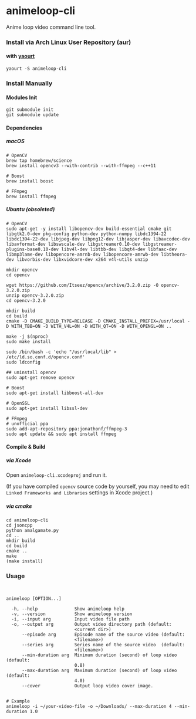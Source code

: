 # animeloop-cli
Anime loop video command line tool.


### Install via Arch Linux User Repository (aur)
#### with [yaourt](https://wiki.archlinux.org/index.php/Yaourt)
``` Shell
yaourt -S animeloop-cli
```


### Install Manually

#### Modules Init

``` Shell
git submodule init
git submodule update
```


#### Dependencies

##### macOS

``` Shell
# OpenCV
brew tap homebrew/science
brew install opencv3 --with-contrib --with-ffmpeg --c++11

# Boost
brew install boost

# FFmpeg
brew install ffmpeg
```

##### Ubuntu (obsoleted)
``` Shell
# OpenCV
sudo apt-get -y install libopencv-dev build-essential cmake git libgtk2.0-dev pkg-config python-dev python-numpy libdc1394-22 libdc1394-22-dev libjpeg-dev libpng12-dev libjasper-dev libavcodec-dev libavformat-dev libswscale-dev libgstreamer0.10-dev libgstreamer-plugins-base0.10-dev libv4l-dev libtbb-dev libqt4-dev libfaac-dev libmp3lame-dev libopencore-amrnb-dev libopencore-amrwb-dev libtheora-dev libvorbis-dev libxvidcore-dev x264 v4l-utils unzip

mkdir opencv
cd opencv

wget https://github.com/Itseez/opencv/archive/3.2.0.zip -O opencv-3.2.0.zip
unzip opencv-3.2.0.zip
cd opencv-3.2.0

mkdir build
cd build
cmake -D CMAKE_BUILD_TYPE=RELEASE -D CMAKE_INSTALL_PREFIX=/usr/local -D WITH_TBB=ON -D WITH_V4L=ON -D WITH_QT=ON -D WITH_OPENGL=ON ..

make -j $(nproc)
sudo make install

sudo /bin/bash -c 'echo "/usr/local/lib" > /etc/ld.so.conf.d/opencv.conf'
sudo ldconfig

## uninstall opencv
sudo apt-get remove opencv

# Boost
sudo apt-get install libboost-all-dev

# OpenSSL
sudo apt-get install libssl-dev

# FFmpeg
# unofficial ppa
sudo add-apt-repository ppa:jonathonf/ffmpeg-3
sudo apt update && sudo apt install ffmpeg
```

#### Compile & Build 

##### via Xcode

Open `animeloop-cli.xcodeproj` and run it.

(If you have compiled `opencv` source code by yourself, you may need to edit `Linked Frameworks and Libraries` settings in Xcode project.)

##### via cmake

``` Shell
cd animeloop-cli
cd jsoncpp
python amalgamate.py
cd ..
mkdir build
cd build
cmake ..
make
(make install)
```

### Usage

```Shell


animeloop [OPTION...]

  -h, --help              Show animeloop help
  -v, --version           Show animeloop version
  -i, --input arg         Input video file path
  -o, --output arg        Output video directory path (default:
                          <current dir>)
      --episode arg       Episode name of the source video (default:
                          <filename>)
      --series arg        Series name of the source video  (default:
                          <filename>)
      --min-duration arg  Minimum duration (second) of loop video (default:
                          0.8)
      --max-duration arg  Maximum duration (second) of loop video (default:
                          4.0)
      --cover             Output loop video cover image.


# Example
animeloop -i ~/your-video-file -o ~/Downloads/ --max-duration 4 --min-duration 1.0
```